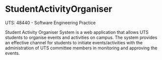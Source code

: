 # StudentActivityOrganiser

UTS: 48440 - Software Engineering Practice

Student Activity Organiser System is a web application that allows UTS students to organise events and activities on campus. The system provides an effective channel for students to initiate events/activities with the administration of UTS committee members in monitoring and approving the events.